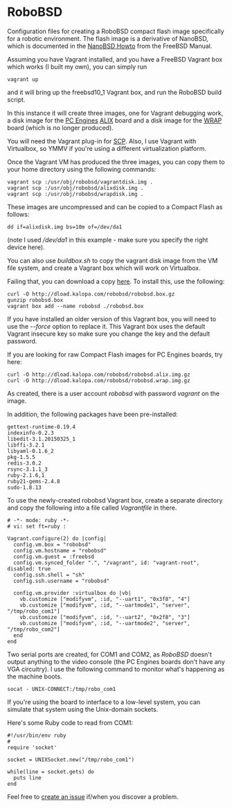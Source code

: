 # RoboBSD
Configuration files for creating a RoboBSD compact flash image
specifically for a robotic environment.
The flash image is a derivative of NanoBSD,
which is documented in the
[NanoBSD Howto](https://www.freebsd.org/doc/en/articles/nanobsd/howto.html)
from the FreeBSD Manual.

Assuming you have Vagrant installed, and you have a FreeBSD Vagrant box
which works (I built my own), you can simply run

    vagrant up

and it will bring up the freebsd10\_1 Vagrant box, and run the RoboBSD build script.

In this instance it will create three images, one for Vagrant debugging work,
a disk image for the
[PC Engines](http://pcengines.ch/)
[ALIX](http://pcengines.ch/alix.htm) board and a disk image for the
[WRAP](http://pcengines.ch/wrap.htm) board (which is no longer produced).

You will need the Vagrant plug-in for
[SCP](https://github.com/invernizzi/vagrant-scp).
Also, I use Vagrant with Virtualbox, so YMMV if you're using
a different virtualization platform.

Once the Vagrant VM has produced the three images,
you can copy them to your home directory using the following commands:

	vagrant scp :/usr/obj/robobsd/vagrantdisk.img .
	vagrant scp :/usr/obj/robobsd/alixdisk.img .
	vagrant scp :/usr/obj/robobsd/wrapdisk.img .

These images are uncompressed and can be copied to a Compact Flash as follows:

	dd if=alixdisk.img bs=10m of=/dev/da1

(note I used */dev/da1* in this example - make sure you specify the right device here).

You can also use _buildbox.sh_ to copy the vagrant disk image from the VM file system,
and create a Vagrant box which will work on Virtualbox.

Failing that, you can download a copy
[here](http://dload.kalopa.com/robobsd/robobsd.box.gz).
To install this, use the following:

	curl -O http://dload.kalopa.com/robobsd/robobsd.box.gz
	gunzip robobsd.box
	vagrant box add --name robobsd ./robobsd.box

If you have installed an older version of this Vagrant box,
you will need to use the _--force_ option to replace it.
This Vagrant box uses the default Vagrant insecure key so make sure you change the key and
the default password.

If you are looking for raw Compact Flash images for PC Engines boards, try here:

	curl -O http://dload.kalopa.com/robobsd/robobsd.alix.img.gz
	curl -O http://dload.kalopa.com/robobsd/robobsd.wrap.img.gz

As created, there is a user account _robobsd_ with password _vagrant_ on the image.

In addition, the following packages have been pre-installed:

	gettext-runtime-0.19.4
	indexinfo-0.2.3
	libedit-3.1.20150325_1
	libffi-3.2.1
	libyaml-0.1.6_2
	pkg-1.5.5
	redis-3.0.2
	rsync-3.1.1_3
	ruby-2.1.6,1
	ruby21-gems-2.4.8
	sudo-1.8.13

To use the newly-created robobsd Vagrant box, create a separate directory and copy the
following into a file called _Vagrantfile_ in there.

	# -*- mode: ruby -*-
	# vi: set ft=ruby :

	Vagrant.configure(2) do |config|
	  config.vm.box = "robobsd"
	  config.vm.hostname = "robobsd"
	  config.vm.guest = :freebsd
	  config.vm.synced_folder ".", "/vagrant", id: "vagrant-root", disabled: true
	  config.ssh.shell = "sh"
	  config.ssh.username = "robobsd"

	  config.vm.provider :virtualbox do |vb|
	    vb.customize ["modifyvm", :id, "--uart1", "0x3f8", "4"]
	    vb.customize ["modifyvm", :id, "--uartmode1", "server", "/tmp/robo_com1"]
	    vb.customize ["modifyvm", :id, "--uart2", "0x2f8", "3"]
	    vb.customize ["modifyvm", :id, "--uartmode2", "server", "/tmp/robo_com2"]
	  end
	end

Two serial ports are created, for COM1 and COM2, as *RoboBSD* doesn't output anything to
the video console (the PC Engines boards don't have any VGA circuitry).
I use the following command to monitor what's happening as the machine boots.

	socat - UNIX-CONNECT:/tmp/robo_com1 

If you're using the board to interface to a low-level system, you can simulate that
system using the Unix-domain sockets.

Here's some Ruby code to read from COM1:

	#!/usr/bin/env ruby
	#
	require 'socket'

	socket = UNIXSocket.new("/tmp/robo_com1")

	while(line = socket.gets) do
	  puts line
	end

Feel free to
[create an issue](https://github.com/kalopa/robobsd/issues/new)
if/when you discover a problem.
